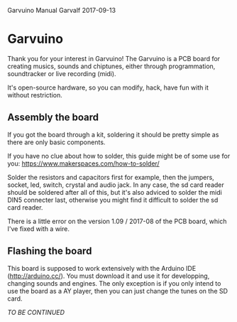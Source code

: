 Garvuino Manual
Garvalf
2017-09-13


# Garvuino 

Thank you for your interest in Garvuino! The Garvuino is a PCB board for creating musics, sounds and chiptunes, either through programmation, soundtracker or live recording (midi).

It's open-source hardware, so you can modify, hack, have fun with it without restriction.

## Assembly the board 

If you got the board through a kit, soldering it should be pretty simple as there are only basic components. 

If you have no clue about how to solder, this guide might be of some use for you: https://www.makerspaces.com/how-to-solder/

Solder the resistors and capacitors first for example, then the jumpers, socket, led, switch, crystal and audio jack. In any case, the sd card reader should be soldered after all of this, but it's also adviced to solder the midi DIN5 connecter last, otherwise you might find it difficult to solder the sd card reader.

There is a little error on the version 1.09 / 2017-08 of the PCB board, which I've fixed with a wire.

## Flashing the board 

This board is supposed to work extensively with the Arduino IDE (http://arduino.cc/). You must download it and use it for developping, changing sounds and engines. The only exception is if you only intend to use the board as a AY player, then you can just change the tunes on the SD card.

*TO BE CONTINUED*


